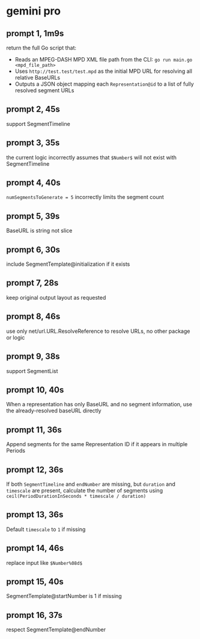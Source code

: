 # gemini pro

## prompt 1, 1m9s

return the full Go script that:
- Reads an MPEG-DASH MPD XML file path from the CLI: `go run main.go <mpd_file_path>`
- Uses `http://test.test/test.mpd` as the initial MPD URL for resolving all relative BaseURLs
- Outputs a JSON object mapping each `Representation@id` to a list of fully resolved segment URLs

## prompt 2, 45s

support SegmentTimeline

## prompt 3, 35s

the current logic incorrectly assumes that `$Number$` will not exist with
SegmentTimeline

## prompt 4, 40s

`numSegmentsToGenerate = 5` incorrectly limits the segment count

## prompt 5, 39s

BaseURL is string not slice

## prompt 6, 30s

include SegmentTemplate@initialization if it exists

## prompt 7, 28s

keep original output layout as requested

## prompt 8, 46s

use only net/url.URL.ResolveReference to resolve URLs, no other package or logic

## prompt 9, 38s

support SegmentList

## prompt 10, 40s

When a representation has only BaseURL and no segment information, use the
already-resolved baseURL directly

## prompt 11, 36s

Append segments for the same Representation ID if it appears in multiple
Periods

## prompt 12, 36s

If both `SegmentTimeline` and `endNumber` are missing, but `duration` and
`timescale` are present, calculate the number of segments using
`ceil(PeriodDurationInSeconds * timescale / duration)`

## prompt 13, 36s

Default `timescale` to `1` if missing

## prompt 14, 46s

replace input like `$Number%08d$`

## prompt 15, 40s

SegmentTemplate@startNumber is 1 if missing

## prompt 16, 37s

respect SegmentTemplate@endNumber
